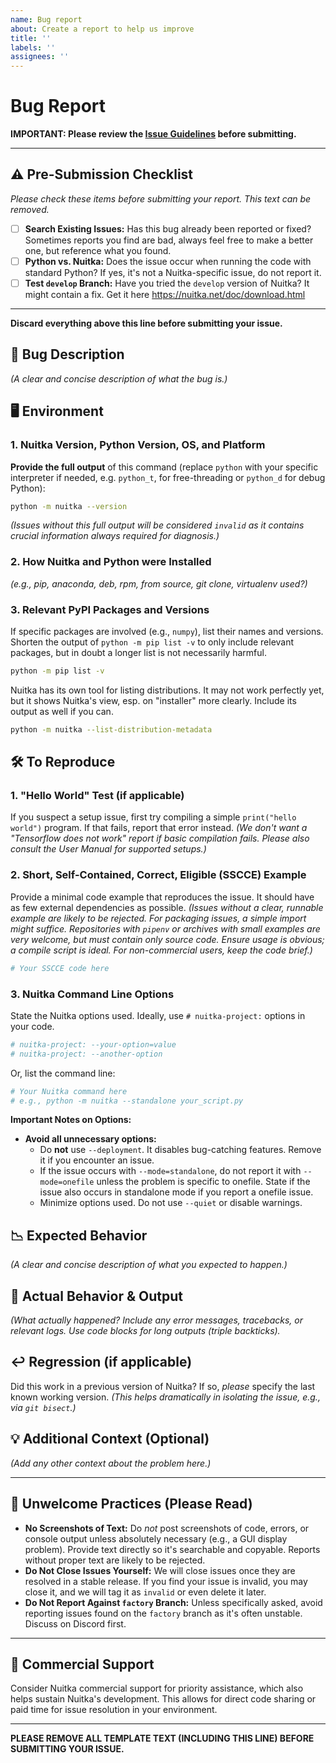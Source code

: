 ```yaml
---
name: Bug report
about: Create a report to help us improve
title: ''
labels: ''
assignees: ''
---
```


# Bug Report

**IMPORTANT: Please review the
[Issue Guidelines](https://github.com/Nuitka/Nuitka/blob/develop/CONTRIBUTING.md#submitting-an-issue)
before submitting.**

______________________________________________________________________

## ⚠️ Pre-Submission Checklist

*Please check these items before submitting your report. This text can be removed.*

- [ ] **Search Existing Issues:** Has this bug already been reported or fixed? Sometimes reports you
  find are bad, always feel free to make a better one, but reference what you found.
- [ ] **Python vs. Nuitka:** Does the issue occur when running the code with standard Python? If
  yes, it's not a Nuitka-specific issue, do not report it.
- [ ] **Test `develop` Branch:** Have you tried the `develop` version of Nuitka? It might contain a
  fix. Get it here https://nuitka.net/doc/download.html

______________________________________________________________________

**Discard everything above this line before submitting your issue.**

## 🐛 Bug Description

*(A clear and concise description of what the bug is.)*

## 🖥️ Environment

### 1. Nuitka Version, Python Version, OS, and Platform

**Provide the full output** of this command (replace `python` with your specific interpreter if
needed, e.g. `python_t`, for free-threading or `python_d` for debug Python):

```sh
python -m nuitka --version
```

*(Issues without this full output will be considered `invalid` as it contains crucial information
always required for diagnosis.)*

### 2. How Nuitka and Python were Installed

*(e.g., pip, anaconda, deb, rpm, from source, git clone, virtualenv used?)*

### 3. Relevant PyPI Packages and Versions

If specific packages are involved (e.g., `numpy`), list their names and versions. Shorten the output
of `python -m pip list -v` to only include relevant packages, but in doubt a longer list is not
necessarily harmful.

```sh
python -m pip list -v
```

Nuitka has its own tool for listing distributions. It may not work perfectly yet, but it shows
Nuitka's view, esp. on "installer" more clearly. Include its output as well if you can.

```sh
python -m nuitka --list-distribution-metadata
```

## 🛠️ To Reproduce

### 1. "Hello World" Test (if applicable)

If you suspect a setup issue, first try compiling a simple `print("hello world")` program. If that
fails, report that error instead. *(We don't want a "Tensorflow does not work" report if basic
compilation fails. Please also consult the User Manual for supported setups.)*

### 2. Short, Self-Contained, Correct, Eligible (SSCCE) Example

Provide a minimal code example that reproduces the issue. It should have as few external
dependencies as possible. *(Issues without a clear, runnable example are likely to be rejected. For
packaging issues, a simple import might suffice. Repositories with `pipenv` or archives with small
examples are very welcome, but must contain only source code. Ensure usage is obvious; a compile
script is ideal. For non-commercial users, keep the code brief.)*

```python
# Your SSCCE code here
```

### 3. Nuitka Command Line Options

State the Nuitka options used. Ideally, use `# nuitka-project:` options in your code.

```python
# nuitka-project: --your-option=value
# nuitka-project: --another-option
```

Or, list the command line:

```sh
# Your Nuitka command here
# e.g., python -m nuitka --standalone your_script.py
```

**Important Notes on Options:**

- **Avoid all unnecessary options:**
  - Do **not** use `--deployment`. It disables bug-catching features. Remove it if you encounter an
    issue.
  - If the issue occurs with `--mode=standalone`, do not report it with `--mode=onefile` unless the
    problem is specific to onefile. State if the issue also occurs in standalone mode if you report
    a onefile issue.
  - Minimize options used. Do not use `--quiet` or disable warnings.

## 📉 Expected Behavior

*(A clear and concise description of what you expected to happen.)*

## 📄 Actual Behavior & Output

*(What actually happened? Include any error messages, tracebacks, or relevant logs. Use code blocks
for long outputs (triple backticks).*

## ↩️ Regression (if applicable)

Did this work in a previous version of Nuitka? If so, *please* specify the last known working
version. *(This helps dramatically in isolating the issue, e.g., via `git bisect`.)*

## 💡 Additional Context (Optional)

*(Add any other context about the problem here.)*

______________________________________________________________________

## 🚫 Unwelcome Practices (Please Read)

- **No Screenshots of Text:** Do *not* post screenshots of code, errors, or console output unless
  absolutely necessary (e.g., a GUI display problem). Provide text directly so it's searchable and
  copyable. Reports without proper text are likely to be rejected.
- **Do Not Close Issues Yourself:** We will close issues once they are resolved in a stable release.
  If you find your issue is invalid, you may close it, and we will tag it as `invalid` or even
  delete it later.
- **Do Not Report Against `factory` Branch:** Unless specifically asked, avoid reporting issues
  found on the `factory` branch as it's often unstable. Discuss on Discord first.

______________________________________________________________________

## 💼 Commercial Support

Consider Nuitka commercial support for priority assistance, which also helps sustain Nuitka's
development. This allows for direct code sharing or paid time for issue resolution in your
environment.

______________________________________________________________________

**PLEASE REMOVE ALL TEMPLATE TEXT (INCLUDING THIS LINE) BEFORE SUBMITTING YOUR ISSUE.**
